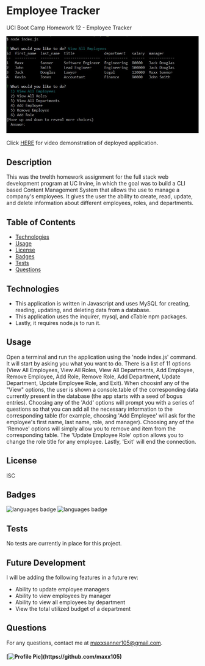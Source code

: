 # Employee Tracker
UCI Boot Camp Homework 12 - Employee Tracker

![deployed application](Assets/deployed_app.JPG)

Click [HERE]() for video demonstration of deployed application.

## Description 
 This was the twelth homework assignment for the full stack web development program at UC Irvine, in which the goal was to build a CLI based Content Management System that allows the use to manage a company's employees. It gives the user the ability to create, read, update, and delete information about different employees, roles, and departments. 

## Table of Contents 
* [Technologies](#Technologies)
* [Usage](#Usage)
* [License](#License)
* [Badges](#Badges)
* [Tests](#Tests)
* [Questions](#Questions)

## Technologies 
* This application is written in Javascript and uses MySQL for creating, reading, updating, and deleting data from a database.
* This application uses the inquirer, mysql, and cTable npm packages. 
* Lastly, it requires node.js to run it.

## Usage 
Open a terminal and run the application using the 'node index.js' command. It will start by asking you what you want to do. There is a list of 11 options (View All Employees, View All Roles, View All Departments, Add Employee, Remove Employee, Add Role, Remove Role, Add Department, Update Department, Update Employee Role, and Exit). When choosinf any of the "View" options, the user is shown a console.table of the corresponding data currently present in the database (the app starts with a seed of bogus entries). Choosing any of the 'Add' options will prompt you with a series of questions so that you can add all the necessary information to the corresponding table (for example, choosing 'Add Employee' will ask for the employee's first name, last name, role, and manager). Choosing any of the 'Remove' options will simply allow you to remove and item from the corresponding table. The 'Update Employee Role' option allows you to change the role title for any employee. Lastly, 'Exit' will end the connection.

## License 
 ISC

## Badges 
 ![languages badge](https://img.shields.io/github/languages/count/maxx105/employee_tracker)
 ![languages badge](https://img.shields.io/github/languages/top/maxx105/employee_tracker)

## Tests 
 No tests are currently in place for this project.

 ## Future Development
 I will be adding the following features in a future rev:
 * Ability to update employee managers
 * Ability to view employees by manager
 * Ability to view all employees by department
 * View the total utilized budget of a department

## Questions 
 For any questions, contact me at [maxxsanner105@gmail.com](mailto:maxxsanner105@gmail.com).
#### [![Profile Pic](https://avatars.githubusercontent.com/u/63183869?)](https://github.com/maxx105)